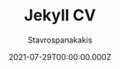 ---
title: Jekyll CV
github: https://github.com/Stavrospanakakis/jekyll-cv
demo: https://jekyll-cv.stavrospanakakis.com
author: Stavrospanakakis
date: 2021-07-29T00:00:00.000Z
ssg:
  - Jekyll
cms:
  - Markdown
description: Lightweight jekyll theme for your CV with dark mode support
draft: true
publish_date: '2021-02-26T16:11:24Z'
update_date: '2021-08-05T18:41:20Z'
github_star: 124
github_fork: 146
---